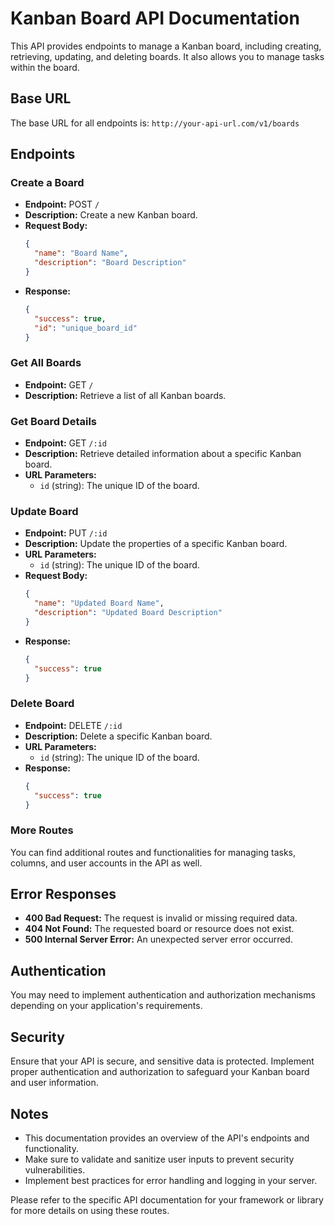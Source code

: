 
# Kanban Board API Documentation

This API provides endpoints to manage a Kanban board, including creating, retrieving, updating, and deleting boards. It also allows you to manage tasks within the board.

## Base URL

The base URL for all endpoints is: `http://your-api-url.com/v1/boards`

## Endpoints

### Create a Board

- **Endpoint:** POST `/`
- **Description:** Create a new Kanban board.
- **Request Body:**
  ```json
  {
    "name": "Board Name",
    "description": "Board Description"
  }
  ```
- **Response:**
  ```json
  {
    "success": true,
    "id": "unique_board_id"
  }
  ```

### Get All Boards

- **Endpoint:** GET `/`
- **Description:** Retrieve a list of all Kanban boards.

### Get Board Details

- **Endpoint:** GET `/:id`
- **Description:** Retrieve detailed information about a specific Kanban board.
- **URL Parameters:**
  - `id` (string): The unique ID of the board.

### Update Board

- **Endpoint:** PUT `/:id`
- **Description:** Update the properties of a specific Kanban board.
- **URL Parameters:**
  - `id` (string): The unique ID of the board.
- **Request Body:**
  ```json
  {
    "name": "Updated Board Name",
    "description": "Updated Board Description"
  }
  ```
- **Response:**
  ```json
  {
    "success": true
  }
  ```

### Delete Board

- **Endpoint:** DELETE `/:id`
- **Description:** Delete a specific Kanban board.
- **URL Parameters:**
  - `id` (string): The unique ID of the board.
- **Response:**
  ```json
  {
    "success": true
  }
  ```

### More Routes

You can find additional routes and functionalities for managing tasks, columns, and user accounts in the API as well.

## Error Responses

- **400 Bad Request:** The request is invalid or missing required data.
- **404 Not Found:** The requested board or resource does not exist.
- **500 Internal Server Error:** An unexpected server error occurred.

## Authentication

You may need to implement authentication and authorization mechanisms depending on your application's requirements.

## Security

Ensure that your API is secure, and sensitive data is protected. Implement proper authentication and authorization to safeguard your Kanban board and user information.

## Notes

- This documentation provides an overview of the API's endpoints and functionality.
- Make sure to validate and sanitize user inputs to prevent security vulnerabilities.
- Implement best practices for error handling and logging in your server.

Please refer to the specific API documentation for your framework or library for more details on using these routes.
```